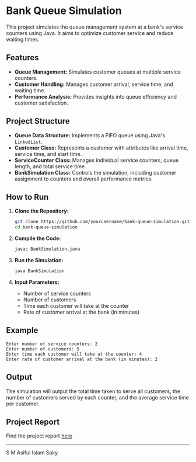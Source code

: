
# Bank Queue Simulation

This project simulates the queue management system at a bank's service counters using Java. It aims to optimize customer service and reduce waiting times.

## Features

- **Queue Management:** Simulates customer queues at multiple service counters.
- **Customer Handling:** Manages customer arrival, service time, and waiting time.
- **Performance Analysis:** Provides insights into queue efficiency and customer satisfaction.

## Project Structure

- **Queue Data Structure:** Implements a FIFO queue using Java's `LinkedList`.
- **Customer Class:** Represents a customer with attributes like arrival time, service time, and start time.
- **ServiceCounter Class:** Manages individual service counters, queue length, and total service time.
- **BankSimulation Class:** Controls the simulation, including customer assignment to counters and overall performance metrics.

## How to Run

1. **Clone the Repository:**

    ```bash
    git clone https://github.com/yourusername/bank-queue-simulation.git
    cd bank-queue-simulation
    ```

2. **Compile the Code:**
   ```bash
   javac BankSimulation.java
   ```

3. **Run the Simulation:**
   ```bash
   java BankSimulation
   ```

4. **Input Parameters:**
   - Number of service counters
   - Number of customers
   - Time each customer will take at the counter
   - Rate of customer arrival at the bank (in minutes)

## Example

```plaintext
Enter number of service counters: 2
Enter number of customers: 5
Enter time each customer will take at the counter: 4
Enter rate of customer arrival at the bank (in minutes): 2
```

## Output

The simulation will output the total time taken to serve all customers, the number of customers served by each counter, and the average service time per customer.

## Project Report

Find the project report <a href="https://github.com/saky-semicolon/Bank-Queue-Simulation/blob/main/Report_Bank%20Queue%20Simulation.pdf">here</a>

<hr>
S M Asiful Islam Saky

